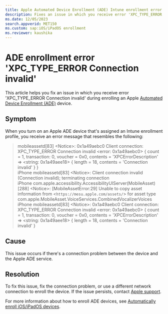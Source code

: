 ```yaml
---
title: Apple Automated Device Enrollment (ADE) Intune enrollment error XPC_TYPE_ERROR
description: Fixes an issue in which you receive error 'XPC_TYPE_ERROR Connection invalid' during enrolling an Apple ADE device in Microsoft.
ms.date: 12/05/2023
search.appverid: MET150
ms.custom: sap:iOS/iPadOS enrollment
ms.reviewer: kaushika
---
```

# ADE enrollment error 'XPC_TYPE_ERROR Connection invalid'

This article helps you fix an issue in which you receive error 'XPC_TYPE_ERROR Connection invalid' during enrolling an Apple [Automated Device Enrollment (ADE)](https://support.apple.com/en-us/HT204142) device.

## Symptom

When you turn on an Apple ADE device that's assigned an Intune enrollment profile, you receive an error message that resembles the following:

> mobileassetd[83] \<Notice>: 0x1a49aebc0 Client connection: XPC_TYPE_ERROR Connection invalid <error: 0x1a49aebc0> { count = 1, transaction: 0, voucher = 0x0, contents = 'XPCErrorDescription' => \<string: 0x1a49aee18> { length = 18, contents = 'Connection invalid' } }  
> iPhone mobileassetd[83] \<Notice>: Client connection invalid (Connection invalid); terminating connection  
> iPhone com.apple.accessibility.AccessibilityUIServer(MobileAsset) [288] \<Notice>: [MobileAssetError:29] Unable to copy asset information from <`https://mesu.apple.com/assets/`> for asset type com.apple.MobileAsset.VoiceServices.CombinedVocalizerVoices  
> iPhone mobileassetd[83] \<Notice>: 0x1a49aebc0 Client connection: XPC_TYPE_ERROR Connection invalid \<error: 0x1a49aebc0> { count = 1, transaction: 0, voucher = 0x0, contents = 'XPCErrorDescription' => \<string: 0x1a49aee18> { length = 18, contents = 'Connection invalid' }

## Cause

This issue occurs if there's a connection problem between the device and the Apple ADE service.

## Resolution

To fix this issue, fix the connection problem, or use a different network connection to enroll the device. If the issue persists, contact [Apple support](https://support.apple.com).

For more information about how to enroll ADE devices, see [Automatically enroll iOS/iPadOS devices](/mem/intune/enrollment/device-enrollment-program-enroll-ios).
